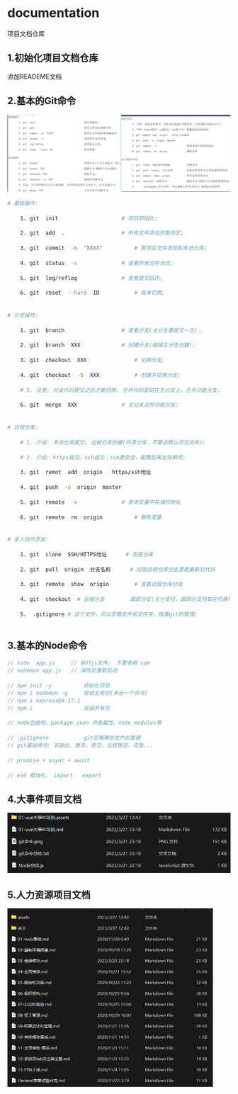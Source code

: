 # documentation
项目文档仓库

## 1.初始化项目文档仓库

添加READEME文档

## 2.基本的Git命令

<img src="assets\git命令.png" alt="git命令.png" />


```bash
# 基础操作:

	1. git  init 					# 项目初始化;

	2. git  add  .					# 所有文件添加到暂存区;

	3. git  commit  -m  "XXXX"			# 暂存区文件添加到本地仓库;

	4. git  status  -s				# 查看所有文件状态;

	5. git  log/reflog 				# 查看提交日历;

	6. git  reset  --hard  ID			# 版本切换;


# 分支操作:

	1. git  branch 					# 查看分支(主分支要提交一次)；

	2. git  branch  XXX				# 创建分支(根据主分支创建);

	3. git  checkout  XXX				# 切换分支;

	4. git  checkout  -b  XXX			# 创建并切换分支;

	# 5. 注意: 分支代码提交之后才能切换; 合并代码是站在主分支上，合并功能分支;

	6. git  merge  XXX				# 主分支合并功能分支;


# 远程仓库:

	# 1. 介绍: 本地仓库提交; 远程仓库创建(开源仓库，不要选默认添加文件);

	# 2. 介绍: https提交，ssh提交；ssh更安全，配置起来比较麻烦;

	3. git  remot  add  origin   https/ssh地址

	4. git  push  -u  origin  master

	5. git  remote  -v      		# 查询变量中存储的地址

	6. git  remote  rm  origin  		# 删除变量


# 多人协作开发:

	1. git  clone  SSH/HTTPS地址		# 克隆仓库

	2. git  pull  origin  分支名称		# 拉取远程仓库分支里面最新的代码

	3. git  remote  show  origin 		# 查看远程仓库分支

	4. git  checkout  # 远程分支 		跟踪分支(主分支拉，跟踪分支拉取在切换)

	5. 	.gitignore # 这个文件，可以忽略文件和文件夹，脱离git的管理;
	
```



## 3.基本的Node命令

```javascript
// node  app.js     // 执行js文件， 不要使用 npm   
// nodemon app.js   // 保存后重新启动

// npm init -y          初始化项目
// npm i nodemon -g     安装全局包(多出一个命令)
// npm i express@4.17.1
// npm i                安装所有包

// node包结构，package.json 中各属性，node_modules等

// .gitignore           git忽略哪些文件的管理
// git基础命令: 初始化，暂存，提交，远程推送，克隆...

// promise + async + await 

// es6 模块化， import   export

```



## 4.大事件项目文档

<img src="assets\01-大事件.png" alt="01-大事件.png" />

## 5.人力资源项目文档

<img src="assets\02-人力资源.png" alt="02-人力资源.png" style="zoom:60%;" />
